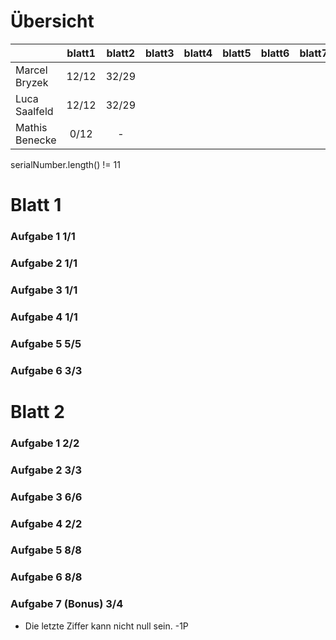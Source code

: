 # Übersicht

|                 | blatt1 | blatt2 | blatt3 | blatt4 | blatt5 | blatt6 | blatt7 | blatt8 | blatt9 |
|-----------------|:------:|:------:|:------:|:------:|:------:|:------:|:------:|:------:|:------:|
| Marcel Bryzek   | 12/12  | 32/29  |        |        |        |        |        |        |        |
| Luca Saalfeld   | 12/12  | 32/29  |        |        |        |        |        |        |        |
| Mathis Benecke  |  0/12  |   -    |        |        |        |        |        |        |        |
serialNumber.length() != 11
# Blatt 1

### Aufgabe 1 1/1

### Aufgabe 2 1/1

### Aufgabe 3 1/1

### Aufgabe 4 1/1

### Aufgabe 5 5/5

### Aufgabe 6 3/3

# Blatt 2

### Aufgabe 1 2/2

### Aufgabe 2 3/3

### Aufgabe 3 6/6

### Aufgabe 4 2/2

### Aufgabe 5 8/8

### Aufgabe 6 8/8

### Aufgabe 7 (Bonus) 3/4

- Die letzte Ziffer kann nicht null sein. -1P